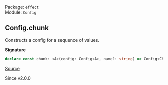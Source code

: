 Package: `effect`<br />
Module: `Config`<br />

## Config.chunk

Constructs a config for a sequence of values.

**Signature**

```ts
declare const chunk: <A>(config: Config<A>, name?: string) => Config<Chunk.Chunk<A>>
```

[Source](https://github.com/Effect-TS/effect/tree/main/packages/effect/src/Config.ts#L154)

Since v2.0.0